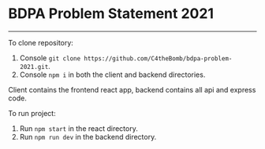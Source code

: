 # BDPA Problem Statement 2021
----------

To clone repository:
1. Console `git clone https://github.com/C4theBomb/bdpa-problem-2021.git`.
2. Console `npm i` in both the client and backend directories.

Client contains the frontend react app, backend contains all api and express code.

To run project:
1. Run `npm start` in the react directory.
2. Run `npm run dev` in the backend directory.